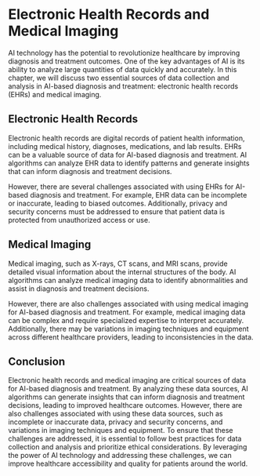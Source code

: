 Electronic Health Records and Medical Imaging
================================================================================================================

AI technology has the potential to revolutionize healthcare by improving diagnosis and treatment outcomes. One of the key advantages of AI is its ability to analyze large quantities of data quickly and accurately. In this chapter, we will discuss two essential sources of data collection and analysis in AI-based diagnosis and treatment: electronic health records (EHRs) and medical imaging.

Electronic Health Records
-------------------------

Electronic health records are digital records of patient health information, including medical history, diagnoses, medications, and lab results. EHRs can be a valuable source of data for AI-based diagnosis and treatment. AI algorithms can analyze EHR data to identify patterns and generate insights that can inform diagnosis and treatment decisions.

However, there are several challenges associated with using EHRs for AI-based diagnosis and treatment. For example, EHR data can be incomplete or inaccurate, leading to biased outcomes. Additionally, privacy and security concerns must be addressed to ensure that patient data is protected from unauthorized access or use.

Medical Imaging
---------------

Medical imaging, such as X-rays, CT scans, and MRI scans, provide detailed visual information about the internal structures of the body. AI algorithms can analyze medical imaging data to identify abnormalities and assist in diagnosis and treatment decisions.

However, there are also challenges associated with using medical imaging for AI-based diagnosis and treatment. For example, medical imaging data can be complex and require specialized expertise to interpret accurately. Additionally, there may be variations in imaging techniques and equipment across different healthcare providers, leading to inconsistencies in the data.

Conclusion
----------

Electronic health records and medical imaging are critical sources of data for AI-based diagnosis and treatment. By analyzing these data sources, AI algorithms can generate insights that can inform diagnosis and treatment decisions, leading to improved healthcare outcomes. However, there are also challenges associated with using these data sources, such as incomplete or inaccurate data, privacy and security concerns, and variations in imaging techniques and equipment. To ensure that these challenges are addressed, it is essential to follow best practices for data collection and analysis and prioritize ethical considerations. By leveraging the power of AI technology and addressing these challenges, we can improve healthcare accessibility and quality for patients around the world.
